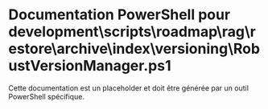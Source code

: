 # Documentation PowerShell pour development\scripts\roadmap\rag\restore\archive\index\versioning\RobustVersionManager.ps1

Cette documentation est un placeholder et doit être générée par un outil PowerShell spécifique.
